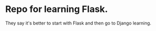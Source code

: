 # Repo for learning Flask.

They say it's better to start with Flask and then go to Django learning.
